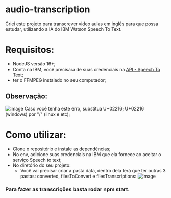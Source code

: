 # audio-transcription
Criei este projeto para transcrever video aulas em inglês para que possa estudar, utilizando a IA do IBM Watson Speech To Text.

# Requisitos:
- NodeJS versão 16+;
- Conta na IBM, você precisara de suas credenciais na [API - Speech To Text](https://cloud.ibm.com/services/speech-to-text);
- ter o FFMPEG instalado no seu computador;

## Observação:
![image](https://user-images.githubusercontent.com/53787626/181650584-3f538b22-68d9-4265-a456-5ef5658a3fa0.png)
Caso você tenha este erro, substitua U+02216; U+02216 (windows) por "/" (linux e etc);


# Como utilizar:
- Clone o repositório e instale as dependências;
- No env, adicione suas credenciais na IBM que ela fornece ao aceitar o serviço Speech to text;
- No diretório do seu projeto:
  - Você vai precisar criar a pasta data, dentro dela terá que ter outras 3 pastas: converted, filesToConvert e filesTranscriptions:
![image](https://user-images.githubusercontent.com/53787626/179411293-28df25b2-cb1a-4cae-a017-d4a998025ed9.png)

### Para fazer as transcrições basta rodar npm start.




